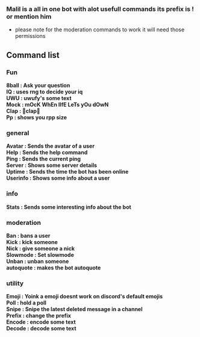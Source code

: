 ### Malil is a all in one bot with alot usefull commands its prefix is ! or mention him 
* please note for the moderation commands to work it will need those permissions

## Command list
### Fun
**8ball   :  Ask your question\
IQ        : uses rng to decide your iq\
UWU       : uwufy's some text  
Mock      : mOcK WhEn lIfE LeTs yOu dOwN  
Clap      : 👏clap👏  
Pp        : shows you rpp size**  
### general
**Avatar    : Sends the avatar of a user\
Help      : Sends the help command\
Ping      : Sends the current ping\
Server    : Shows some server details\
Uptime    : Sends the time the bot has been online\
Userinfo  : Shows some info about a user**
### info 
**Stats     : Sends some interesting info about the bot**
### moderation
**Ban       : bans a user\
Kick      : kick someone\
Nick      : give someone a nick\
Slowmode  : Set slowmode\
Unban     : unban someone  
autoquote : makes the bot autoquote**
### utility
**Emoji   : Yoink a emoji doesnt work on discord's default emojis  
Poll      : hold a poll  
Snipe     : Snipe the latest deleted message in a channel  
Prefix    : change the prefix  
Encode    : encode some text  
Decode    : decode some text**